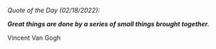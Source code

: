 *Quote of the Day (02/18/2022):*

_**Great things are done by a series of small things brought together.**_

Vincent Van Gogh